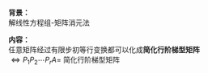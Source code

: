 **背景：**    
解线性方程组-矩阵消元法    
    
**内容：**    
任意矩阵经过有限步初等行变换都可以化成**简化行阶梯型矩阵**    
 $\Leftrightarrow P_1P_2\cdots P_rA=$ 简化行阶梯型矩阵    
